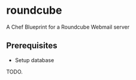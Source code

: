 roundcube
=========

A Chef Blueprint for a Roundcube Webmail server

Prerequisites
-------------

 * Setup database

TODO.
